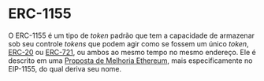 # ERC-1155

O ERC-1155 é um tipo de _token_ padrão que tem a capacidade de armazenar sob seu controle _tokens_ que podem agir como se fossem um único _token_, [ERC-20](ERC-20.md) ou [ERC-721](ERC-721.md), ou ambos ao mesmo tempo no mesmo endereço. 
Ele é descrito em uma [Proposta de Melhoria Ethereum](Proposta%20de%20Melhoria%20Ethereum.md), mais especificamente no EIP-1155, do qual deriva seu nome.
